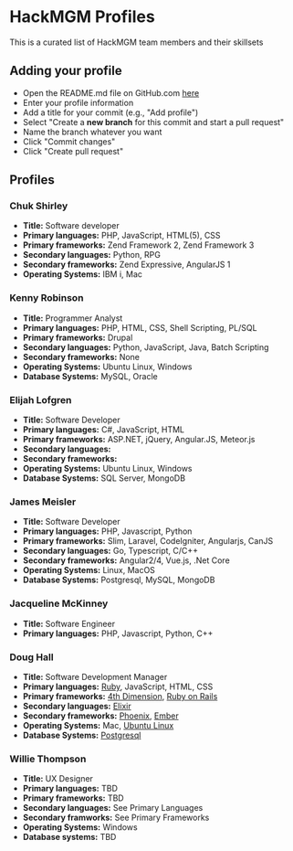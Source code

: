 # HackMGM Profiles
This is a curated list of HackMGM team members and their skillsets

## Adding your profile
* Open the README.md file on GitHub.com [here](https://github.com/HackMGM/hackmgm-profiles/blob/master/README.md)
* Enter your profile information
* Add a title for your commit (e.g., "Add <your-name-here> profile")
* Select "Create a **new branch** for this commit and start a pull request"
* Name the branch whatever you want
* Click "Commit changes"
* Click "Create pull request"

## Profiles

### Chuk Shirley
* **Title:** Software developer
* **Primary languages:** PHP, JavaScript, HTML(5), CSS
* **Primary frameworks:** Zend Framework 2, Zend Framework 3
* **Secondary languages:** Python, RPG
* **Secondary frameworks:** Zend Expressive, AngularJS 1
* **Operating Systems:** IBM i, Mac

### Kenny Robinson
* **Title:** Programmer Analyst
* **Primary languages:** PHP, HTML, CSS, Shell Scripting, PL/SQL
* **Primary frameworks:** Drupal
* **Secondary languages:** Python, JavaScript, Java, Batch Scripting
* **Secondary frameworks:** None
* **Operating Systems:** Ubuntu Linux, Windows
* **Database Systems:** MySQL, Oracle

### Elijah Lofgren
* **Title:** Software Developer
* **Primary languages:** C#, JavaScript, HTML
* **Primary frameworks:** ASP.NET, jQuery, Angular.JS, Meteor.js
* **Secondary languages:**
* **Secondary frameworks:**
* **Operating Systems:** Ubuntu Linux, Windows
* **Database Systems:** SQL Server, MongoDB

### James Meisler
* **Title:** Software Developer
* **Primary languages:** PHP, Javascript, Python
* **Primary frameworks:** Slim, Laravel, CodeIgniter, Angularjs, CanJS
* **Secondary languages:** Go, Typescript, C/C++
* **Secondary frameworks:** Angular2/4, Vue.js, .Net Core
* **Operating Systems:** Linux, MacOS
* **Database Systems:** Postgresql, MySQL, MongoDB

### Jacqueline McKinney
* **Title:** Software Engineer
* **Primary languages:** PHP, Javascript, Python, C++

### Doug Hall
* **Title:** Software Development Manager
* **Primary languages:** [Ruby](https://www.ruby-lang.org/en/), JavaScript, HTML, CSS
* **Primary frameworks:** [4th Dimension](http://www.4d.com/), [Ruby on Rails](http://rubyonrails.org/)
* **Secondary languages:** [Elixir](https://elixir-lang.org/)
* **Secondary frameworks:** [Phoenix](http://phoenixframework.org/), [Ember](https://emberjs.com/)
* **Operating Systems:** Mac, [Ubuntu Linux](https://www.ubuntu.com/)
* **Database Systems:** [Postgresql](https://www.postgresql.org/)

### Willie Thompson
* **Title:** UX Designer
* **Primary languages:** TBD
* **Primary frameworks:** TBD
* **Secondary languages:** See Primary Languages
* **Secondary framworks:** See Primary Frameworks
* **Operating Systems:** Windows
* **Database systems:** TBD

